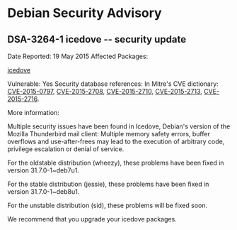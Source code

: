 
Debian Security Advisory
========================


DSA-3264-1 icedove -- security update
-------------------------------------



Date Reported:
19 May 2015
Affected Packages:

[icedove](https://packages.debian.org/src:icedove)

Vulnerable:
Yes
Security database references:
In Mitre's CVE dictionary: [CVE-2015-0797](https://security-tracker.debian.org/tracker/CVE-2015-0797), [CVE-2015-2708](https://security-tracker.debian.org/tracker/CVE-2015-2708), [CVE-2015-2710](https://security-tracker.debian.org/tracker/CVE-2015-2710), [CVE-2015-2713](https://security-tracker.debian.org/tracker/CVE-2015-2713), [CVE-2015-2716](https://security-tracker.debian.org/tracker/CVE-2015-2716).  

More information:

Multiple security issues have been found in Icedove, Debian's version of
the Mozilla Thunderbird mail client: Multiple memory safety errors,
buffer overflows and use-after-frees may lead to the execution of
arbitrary code, privilege escalation or denial of service.


For the oldstable distribution (wheezy), these problems have been fixed
in version 31.7.0-1~deb7u1.


For the stable distribution (jessie), these problems have been fixed in
version 31.7.0-1~deb8u1.


For the unstable distribution (sid), these problems will be fixed soon.


We recommend that you upgrade your icedove packages.





